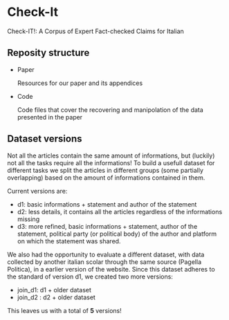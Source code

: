 # Check-It
Check-IT!: A Corpus of Expert Fact-checked Claims for Italian

## Reposity structure
- Paper

  Resources for our paper and its appendices
- Code
  
  Code files that cover the recovering and manipolation of the data presented in the paper

## Dataset versions
Not all the articles contain the same amount of informations, but (luckily) not all the tasks require all the informations!
To build a usefull dataset for different tasks we split the articles in different groups (some partially overlapping) based on the amount of informations contained in them.

Current versions are:
- d1: basic informations + statement and author of the statement
- d2: less details, it contains all the articles regardless of the informations missing
- d3: more refined, basic informations + statement, author of the statement, political party (or political body) of the author and platform on which the statement was shared.

We also had the opportunity to evaluate a different dataset, with data collected by another italian scolar through the same source (Pagella Politica), in a earlier version of the website.
Since this dataset adheres to the standard of version d1, we created two more versions:
- join_d1: d1 + older dataset
- join_d2 : d2 + older dataset

This leaves us with a total of **5** versions!
